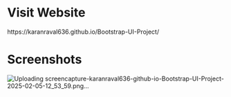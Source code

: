 <h1>Visit Website</h1>
https://karanraval636.github.io/Bootstrap-UI-Project/


<h1>Screenshots</h1>


![Uploading screencapture-karanraval636-github-io-Bootstrap-UI-Project-2025-02-05-12_53_59.png…]()
